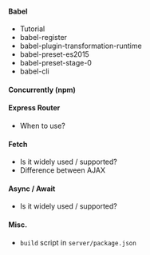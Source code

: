 #### Babel

- Tutorial
- babel-register
- babel-plugin-transformation-runtime
- babel-preset-es2015
- babel-preset-stage-0
- babel-cli

#### Concurrently (npm)

#### Express Router

- When to use?

#### Fetch

- Is it widely used / supported?
- Difference between AJAX

#### Async / Await

- Is it widely used / supported?

#### Misc.

- `build` script in `server/package.json`
